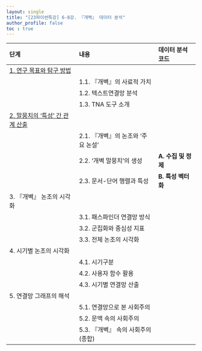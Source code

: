```yaml
---
layout: single
title: "[23파이썬특강] 6-8강. 『개벽』 데이터 분석"
author_profile: false
toc : true
---
```


|단계|내용|데이터 분석 코드|
|:---|:---|:---|
|[1. 연구 목표와 탐구 방법](http://hursoo.github.io/23win-pylec_06-1/)|||
||1.1. 『개벽』의 사료적 가치|| 
||1.2. 텍스트연결망 분석||
||1.3. TNA 도구 소개||
|[2. 말뭉치의 ‘특성’ 간 관계 산출](http://hursoo.github.io/23win-pylec_06-2/)|||
||2.1. 『개벽』의 논조와 ‘주요 논설’||
||2.2. ‘개벽 말뭉치’의 생성|**A. 수집 및 정제**|
||2.3. 문서-단어 행렬과 특성|**B. 특성 벡터화**|
|3. 『개벽』 논조의 시각화|||
||3.1. 패스파인더 연결망 방식||
||3.2. 군집화와 중심성 지표||
||3.3. 전체 논조의 시각화||
|4. 시기별 논조의 시각화|||
||4.1. 시기구분||
||4.2. 사용자 함수 활용||
||4.3. 시기별 연결망 산출||
|5. 연결망 그래프의 해석|||
||5.1. 연결망으로 본 사회주의||
||5.2. 문맥 속의 사회주의||
||5.3. 『개벽』 속의 사회주의 (종합)||
